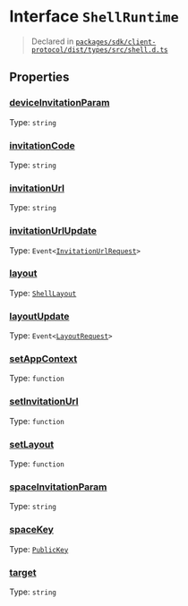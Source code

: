 # Interface `ShellRuntime`
> Declared in [`packages/sdk/client-protocol/dist/types/src/shell.d.ts`]()


## Properties
### [deviceInvitationParam]()
Type: <code>string</code>



### [invitationCode]()
Type: <code>string</code>



### [invitationUrl]()
Type: <code>string</code>



### [invitationUrlUpdate]()
Type: <code>Event&lt;[InvitationUrlRequest](/api/@dxos/client/interfaces/InvitationUrlRequest)&gt;</code>



### [layout]()
Type: <code>[ShellLayout](/api/@dxos/client/enums#ShellLayout)</code>



### [layoutUpdate]()
Type: <code>Event&lt;[LayoutRequest](/api/@dxos/client/interfaces/LayoutRequest)&gt;</code>



### [setAppContext]()
Type: <code>function</code>



### [setInvitationUrl]()
Type: <code>function</code>



### [setLayout]()
Type: <code>function</code>



### [spaceInvitationParam]()
Type: <code>string</code>



### [spaceKey]()
Type: <code>[PublicKey](/api/@dxos/client/classes/PublicKey)</code>



### [target]()
Type: <code>string</code>



    